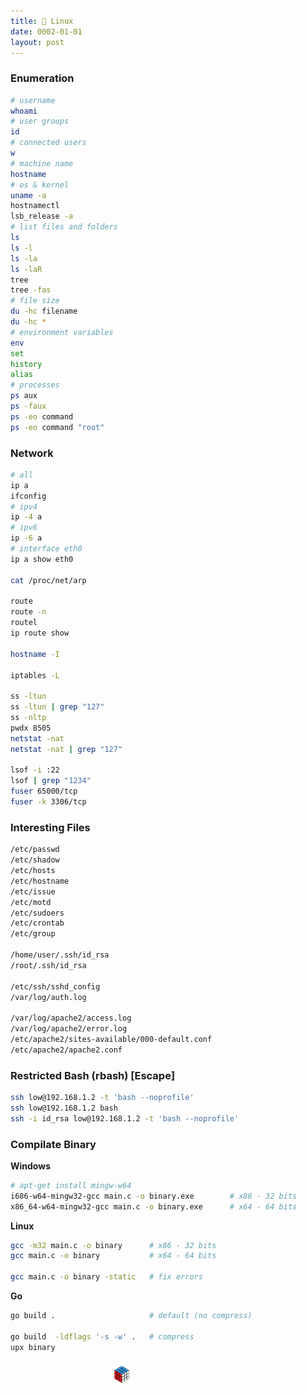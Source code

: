```yaml
---
title: 🐧 Linux
date: 0002-01-01
layout: post
---
```


### Enumeration

```bash
# username
whoami
# user groups
id
# connected users
w
# machine name
hostname
# os & kernel
uname -a
hostnamectl
lsb_release -a
# list files and folders
ls
ls -l
ls -la
ls -laR
tree
tree -fas
# file size
du -hc filename
du -hc *
# environment variables
env
set
history
alias
# processes
ps aux
ps -faux
ps -eo command
ps -eo command "root"
```

### Network

```bash
# all
ip a
ifconfig
# ipv4
ip -4 a
# ipv6
ip -6 a
# interface eth0
ip a show eth0

cat /proc/net/arp

route
route -n
routel
ip route show

hostname -I

iptables -L

ss -ltun
ss -ltun | grep "127"
ss -nltp
pwdx 8505
netstat -nat
netstat -nat | grep "127"

lsof -i :22
lsof | grep "1234"
fuser 65000/tcp
fuser -k 3306/tcp
```

### Interesting Files

```bash
/etc/passwd
/etc/shadow
/etc/hosts
/etc/hostname
/etc/issue
/etc/motd
/etc/sudoers
/etc/crontab
/etc/group

/home/user/.ssh/id_rsa
/root/.ssh/id_rsa

/etc/ssh/sshd_config
/var/log/auth.log

/var/log/apache2/access.log
/var/log/apache2/error.log
/etc/apache2/sites-available/000-default.conf
/etc/apache2/apache2.conf
```

### Restricted Bash (rbash) [Escape]

```bash
ssh low@192.168.1.2 -t 'bash --noprofile'
ssh low@192.168.1.2 bash
ssh -i id_rsa low@192.168.1.2 -t 'bash --noprofile'
```

### Compilate Binary

**Windows**

```bash
# apt-get install mingw-w64
i686-w64-mingw32-gcc main.c -o binary.exe        # x86 - 32 bits
x86_64-w64-mingw32-gcc main.c -o binary.exe      # x64 - 64 bits
```

**Linux**

```bash
gcc -m32 main.c -o binary      # x86 - 32 bits
gcc main.c -o binary           # x64 - 64 bits

gcc main.c -o binary -static   # fix errors
```

**Go**

```bash
go build .                     # default (no compress)

go build  -ldflags '-s -w' .   # compress
upx binary
```

<div style="display: flex; justify-content: center; align-items: center; width: 100%; margin-top: 20px;">
  <img src="/assets/gitbook/images/favicon.png" style="width: 30px; height: auto; margin-right: 6px;">
  <span style="color: #ffffffa4;">© VulNyx 2023-2025</span>
</div>

